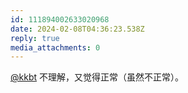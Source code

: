 ```yaml
---
id: 111894002633020968
date: 2024-02-08T04:36:23.538Z
reply: true
media_attachments: 0
---
```


[@kkbt](https://hello.2heng.xin/@kkbt) 不理解，又觉得正常（虽然不正常）。

